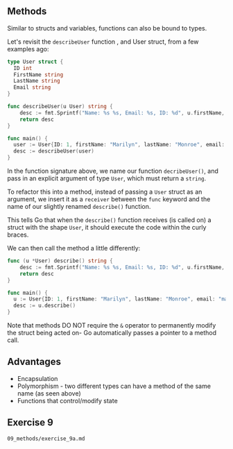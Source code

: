 ## Methods

Similar to structs and variables, functions can also be bound to types.

Let's revisit the `describeUser` function , and User struct, from a few examples ago:

```go
type User struct {
  ID int
  FirstName string
  LastName string
  Email string
}

func describeUser(u User) string {
	desc := fmt.Sprintf("Name: %s %s, Email: %s, ID: %d", u.firstName, u.lastName, u.email, u.ID)
	return desc
}

func main() {
  user := User{ID: 1, firstName: "Marilyn", lastName: "Monroe", email: "marilyn.monroe@gmail.com"}
  desc := describeUser(user)
}
```

In the function signature above, we name our function `decribeUser()`, and pass in an explicit argument of type `User`, which must return a `string`.

To refactor this into a method, instead of passing a `User` struct as an argument, we insert it as a `receiver` between the `func` keyword and the name of our slightly renamed `describe()` function.

This tells Go that when the `describe()` function receives (is called on) a struct with the shape `User`, it should execute the code within the curly braces.

We can then call the method a little differently:

```go
func (u *User) describe() string {
	desc := fmt.Sprintf("Name: %s %s, Email: %s, ID: %d", u.firstName, u.lastName, u.email, u.ID)
	return desc
}

func main() {
  u := User{ID: 1, firstName: "Marilyn", lastName: "Monroe", email: "marilyn.monroe@gmail.com"}
  desc := u.describe()
}
```

Note that methods DO NOT require the `&` operator to permanently modify the struct being acted on- Go automatically passes a pointer to a method call.

## Advantages

- Encapsulation
- Polymorphism - two different types can have a method of the same name (as seen
  above)
- Functions that control/modify state

## Exercise 9
`09_methods/exercise_9a.md`
